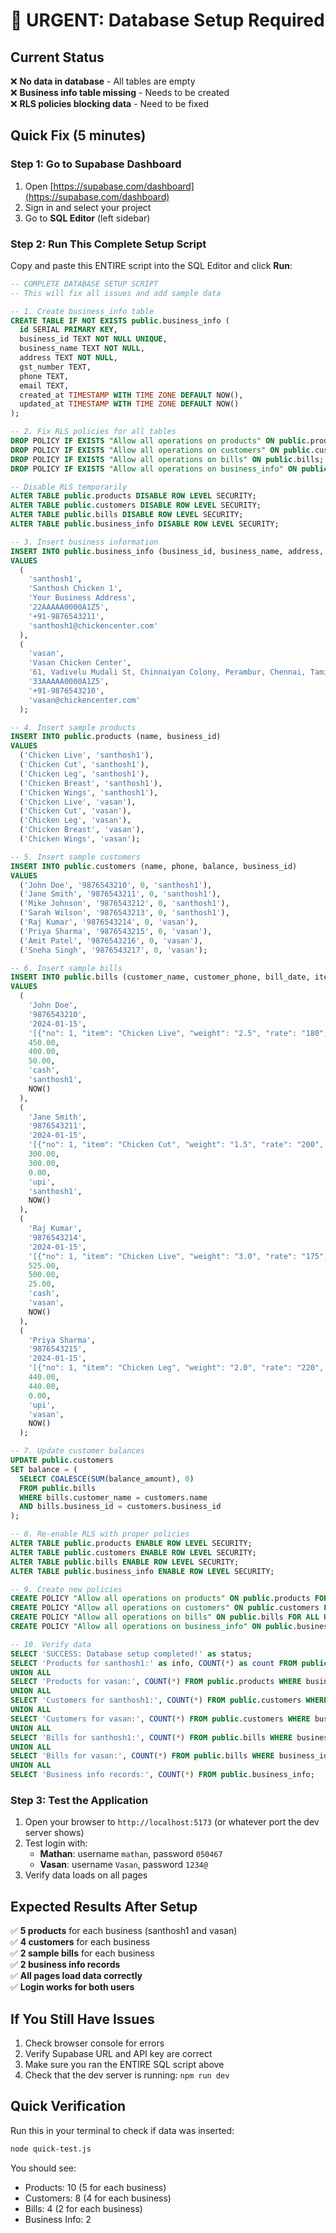 # 🚨 URGENT: Database Setup Required

## Current Status
❌ **No data in database** - All tables are empty  
❌ **Business info table missing** - Needs to be created  
❌ **RLS policies blocking data** - Need to be fixed  

## Quick Fix (5 minutes)

### Step 1: Go to Supabase Dashboard
1. Open [https://supabase.com/dashboard](https://supabase.com/dashboard)
2. Sign in and select your project
3. Go to **SQL Editor** (left sidebar)

### Step 2: Run This Complete Setup Script
Copy and paste this ENTIRE script into the SQL Editor and click **Run**:

```sql
-- COMPLETE DATABASE SETUP SCRIPT
-- This will fix all issues and add sample data

-- 1. Create business_info table
CREATE TABLE IF NOT EXISTS public.business_info (
  id SERIAL PRIMARY KEY,
  business_id TEXT NOT NULL UNIQUE,
  business_name TEXT NOT NULL,
  address TEXT NOT NULL,
  gst_number TEXT,
  phone TEXT,
  email TEXT,
  created_at TIMESTAMP WITH TIME ZONE DEFAULT NOW(),
  updated_at TIMESTAMP WITH TIME ZONE DEFAULT NOW()
);

-- 2. Fix RLS policies for all tables
DROP POLICY IF EXISTS "Allow all operations on products" ON public.products;
DROP POLICY IF EXISTS "Allow all operations on customers" ON public.customers;
DROP POLICY IF EXISTS "Allow all operations on bills" ON public.bills;
DROP POLICY IF EXISTS "Allow all operations on business_info" ON public.business_info;

-- Disable RLS temporarily
ALTER TABLE public.products DISABLE ROW LEVEL SECURITY;
ALTER TABLE public.customers DISABLE ROW LEVEL SECURITY;
ALTER TABLE public.bills DISABLE ROW LEVEL SECURITY;
ALTER TABLE public.business_info DISABLE ROW LEVEL SECURITY;

-- 3. Insert business information
INSERT INTO public.business_info (business_id, business_name, address, gst_number, phone, email) 
VALUES 
  (
    'santhosh1', 
    'Santhosh Chicken 1', 
    'Your Business Address',
    '22AAAAA0000A1Z5',
    '+91-9876543211',
    'santhosh1@chickencenter.com'
  ),
  (
    'vasan', 
    'Vasan Chicken Center', 
    '61, Vadivelu Mudali St, Chinnaiyan Colony, Perambur, Chennai, Tamil Nadu 600011',
    '33AAAAA0000A1Z5',
    '+91-9876543210',
    'vasan@chickencenter.com'
  );

-- 4. Insert sample products
INSERT INTO public.products (name, business_id) 
VALUES 
  ('Chicken Live', 'santhosh1'),
  ('Chicken Cut', 'santhosh1'),
  ('Chicken Leg', 'santhosh1'),
  ('Chicken Breast', 'santhosh1'),
  ('Chicken Wings', 'santhosh1'),
  ('Chicken Live', 'vasan'),
  ('Chicken Cut', 'vasan'),
  ('Chicken Leg', 'vasan'),
  ('Chicken Breast', 'vasan'),
  ('Chicken Wings', 'vasan');

-- 5. Insert sample customers
INSERT INTO public.customers (name, phone, balance, business_id) 
VALUES 
  ('John Doe', '9876543210', 0, 'santhosh1'),
  ('Jane Smith', '9876543211', 0, 'santhosh1'),
  ('Mike Johnson', '9876543212', 0, 'santhosh1'),
  ('Sarah Wilson', '9876543213', 0, 'santhosh1'),
  ('Raj Kumar', '9876543214', 0, 'vasan'),
  ('Priya Sharma', '9876543215', 0, 'vasan'),
  ('Amit Patel', '9876543216', 0, 'vasan'),
  ('Sneha Singh', '9876543217', 0, 'vasan');

-- 6. Insert sample bills
INSERT INTO public.bills (customer_name, customer_phone, bill_date, items, total_amount, paid_amount, balance_amount, payment_method, business_id, timestamp) 
VALUES 
  (
    'John Doe', 
    '9876543210', 
    '2024-01-15', 
    '[{"no": 1, "item": "Chicken Live", "weight": "2.5", "rate": "180", "amount": 450}]'::jsonb,
    450.00,
    400.00,
    50.00,
    'cash',
    'santhosh1',
    NOW()
  ),
  (
    'Jane Smith', 
    '9876543211', 
    '2024-01-15', 
    '[{"no": 1, "item": "Chicken Cut", "weight": "1.5", "rate": "200", "amount": 300}]'::jsonb,
    300.00,
    300.00,
    0.00,
    'upi',
    'santhosh1',
    NOW()
  ),
  (
    'Raj Kumar', 
    '9876543214', 
    '2024-01-15', 
    '[{"no": 1, "item": "Chicken Live", "weight": "3.0", "rate": "175", "amount": 525}]'::jsonb,
    525.00,
    500.00,
    25.00,
    'cash',
    'vasan',
    NOW()
  ),
  (
    'Priya Sharma', 
    '9876543215', 
    '2024-01-15', 
    '[{"no": 1, "item": "Chicken Leg", "weight": "2.0", "rate": "220", "amount": 440}]'::jsonb,
    440.00,
    440.00,
    0.00,
    'upi',
    'vasan',
    NOW()
  );

-- 7. Update customer balances
UPDATE public.customers 
SET balance = (
  SELECT COALESCE(SUM(balance_amount), 0)
  FROM public.bills 
  WHERE bills.customer_name = customers.name 
  AND bills.business_id = customers.business_id
);

-- 8. Re-enable RLS with proper policies
ALTER TABLE public.products ENABLE ROW LEVEL SECURITY;
ALTER TABLE public.customers ENABLE ROW LEVEL SECURITY;
ALTER TABLE public.bills ENABLE ROW LEVEL SECURITY;
ALTER TABLE public.business_info ENABLE ROW LEVEL SECURITY;

-- 9. Create new policies
CREATE POLICY "Allow all operations on products" ON public.products FOR ALL USING (true);
CREATE POLICY "Allow all operations on customers" ON public.customers FOR ALL USING (true);
CREATE POLICY "Allow all operations on bills" ON public.bills FOR ALL USING (true);
CREATE POLICY "Allow all operations on business_info" ON public.business_info FOR ALL USING (true);

-- 10. Verify data
SELECT 'SUCCESS: Database setup completed!' as status;
SELECT 'Products for santhosh1:' as info, COUNT(*) as count FROM public.products WHERE business_id = 'santhosh1'
UNION ALL
SELECT 'Products for vasan:', COUNT(*) FROM public.products WHERE business_id = 'vasan'
UNION ALL
SELECT 'Customers for santhosh1:', COUNT(*) FROM public.customers WHERE business_id = 'santhosh1'
UNION ALL
SELECT 'Customers for vasan:', COUNT(*) FROM public.customers WHERE business_id = 'vasan'
UNION ALL
SELECT 'Bills for santhosh1:', COUNT(*) FROM public.bills WHERE business_id = 'santhosh1'
UNION ALL
SELECT 'Bills for vasan:', COUNT(*) FROM public.bills WHERE business_id = 'vasan'
UNION ALL
SELECT 'Business info records:', COUNT(*) FROM public.business_info;
```

### Step 3: Test the Application
1. Open your browser to `http://localhost:5173` (or whatever port the dev server shows)
2. Test login with:
   - **Mathan**: username `mathan`, password `050467`
   - **Vasan**: username `Vasan`, password `1234@`
3. Verify data loads on all pages

## Expected Results After Setup
✅ **5 products** for each business (santhosh1 and vasan)  
✅ **4 customers** for each business  
✅ **2 sample bills** for each business  
✅ **2 business info records**  
✅ **All pages load data correctly**  
✅ **Login works for both users**  

## If You Still Have Issues
1. Check browser console for errors
2. Verify Supabase URL and API key are correct
3. Make sure you ran the ENTIRE SQL script above
4. Check that the dev server is running: `npm run dev`

## Quick Verification
Run this in your terminal to check if data was inserted:
```bash
node quick-test.js
```

You should see:
- Products: 10 (5 for each business)
- Customers: 8 (4 for each business)  
- Bills: 4 (2 for each business)
- Business Info: 2
